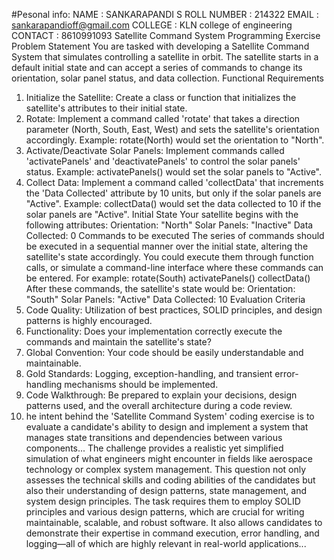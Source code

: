 #Pesonal info: NAME : SANKARAPANDI S ROLL NUMBER : 214322 EMAIL : sankarapandioff@gmail.com COLLEGE : KLN college of engineering CONTACT : 8610991093
Satellite Command System Programming Exercise
Problem Statement
You are tasked with developing a Satellite Command System that simulates controlling a satellite in orbit. The satellite starts in a default
initial state and can accept a series of commands to change its orientation, solar panel status, and data collection.
Functional Requirements
1. Initialize the Satellite: Create a class or function that initializes the satellite's attributes to their initial state.
2. Rotate: Implement a command called 'rotate' that takes a direction parameter (North, South, East, West) and sets the satellite's
orientation accordingly.
Example: rotate(North) would set the orientation to "North".
3. Activate/Deactivate Solar Panels: Implement commands called 'activatePanels' and 'deactivatePanels' to control the solar panels'
status.
Example: activatePanels() would set the solar panels to "Active".
4. Collect Data: Implement a command called 'collectData' that increments the 'Data Collected' attribute by 10 units, but only if the solar
panels are "Active".
Example: collectData() would set the data collected to 10 if the solar panels are "Active".
Initial State
Your satellite begins with the following attributes:
Orientation: "North"
Solar Panels: "Inactive"
Data Collected: 0
Commands to be executed
The series of commands should be executed in a sequential manner over the initial state, altering the satellite's state accordingly. You could
execute them through function calls, or simulate a command-line interface where these commands can be entered.
For example:
rotate(South)
activatePanels()
collectData()
After these commands, the satellite's state would be:
Orientation: "South"
Solar Panels: "Active"
Data Collected: 10
Evaluation Criteria
1. Code Quality: Utilization of best practices, SOLID principles, and design patterns is highly encouraged.
2. Functionality: Does your implementation correctly execute the commands and maintain the satellite's state?
3. Global Convention: Your code should be easily understandable and maintainable.
4. Gold Standards: Logging, exception-handling, and transient error-handling mechanisms should be implemented.
5. Code Walkthrough: Be prepared to explain your decisions, design patterns used, and the overall architecture during a code review.
6. he intent behind the 'Satellite Command System' coding exercise is to evaluate a candidate's ability to design and implement a system that
manages state transitions and dependencies between various components... The challenge provides a realistic yet simplified simulation of
what engineers might encounter in fields like aerospace technology or complex system management.
This question not only assesses the technical skills and coding abilities of the candidates but also their understanding of design patterns,
state management, and system design principles. The task requires them to employ SOLID principles and various design patterns, which
are crucial for writing maintainable, scalable, and robust software. It also allows candidates to demonstrate their expertise in command
execution, error handling, and logging—all of which are highly relevant in real-world applications...
